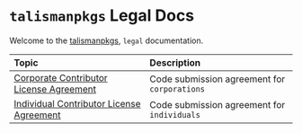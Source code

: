 # `talismanpkgs` Legal Docs

Welcome to the [talismanpkgs](https://github.com/toyboxco/talismanpkgs), `legal` documentation.

| Topic                                                                                   | Description                                |
| :-------------------------------------------------------------------------------------- | :----------------------------------------- |
| [Corporate Contributor License Agreement](corporate_contributor_license_agreement.md)   | Code submission agreement for `corporations` |
| [Individual Contributor License Agreement](individual_contributor_license_agreement.md) | Code submission agreement for `individuals`  |
